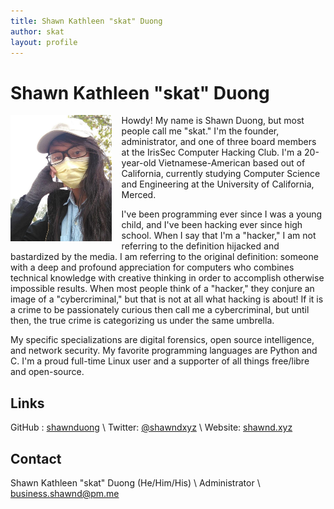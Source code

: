 ```yaml
---
title: Shawn Kathleen "skat" Duong
author: skat
layout: profile
---
```


# Shawn Kathleen "skat" Duong

<img style="float: left; height: 202px; padding-right: 16px; padding-bottom: 16px;" src="/assets/img/profiles/skat.jpg"/>

Howdy! My name is Shawn Duong, but most people call me "skat." I'm the founder, administrator, and one of three board members at the IrisSec Computer Hacking Club. I'm a 20-year-old Vietnamese-American based out of California, currently studying Computer Science and Engineering at the University of California, Merced.

I've been programming ever since I was a young child, and I've been hacking ever since high school. When I say that I'm a "hacker," I am not referring to the definition hijacked and bastardized by the media. I am referring to the original definition: someone with a deep and profound appreciation for computers who combines technical knowledge with creative thinking in order to accomplish otherwise impossible results. When most people think of a "hacker," they conjure an image of a "cybercriminal," but that is not at all what hacking is about! If it is a crime to be passionately curious then call me a cybercriminal, but until then, the true crime is categorizing us under the same umbrella.

My specific specializations are digital forensics, open source intelligence, and network security. My favorite programming languages are Python and C. I'm a proud full-time Linux user and a supporter of all things free/libre and open-source.

## Links

GitHub : [shawnduong](https://github.com/shawnduong) \\
Twitter: [@shawndxyz](https://twitter.com/shawndxyz) \\
Website: [shawnd.xyz](http://shawnd.xyz/)

## Contact

Shawn Kathleen "skat" Duong (He/Him/His) \\
Administrator \\
[business.shawnd@pm.me](mailto:business.shawnd@pm.me)
